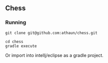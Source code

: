 ## Chess

### Running
```
git clone git@github.com:athaun/chess.git
```

```
cd chess
gradle execute
```

Or import into intellj/eclipse as a gradle project.

